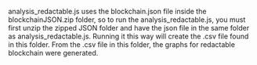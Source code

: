 analysis_redactable.js uses the blockchain.json file inside the blockchainJSON.zip folder, so to run the analysis_redactable.js, you must first unzip the zipped JSON folder and have the json file in the same folder as analysis_redactable.js. Running it this way will create the .csv file found in this folder. From the .csv file in this folder, the graphs for redactable blockchain were generated.

